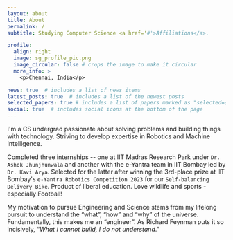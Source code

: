 ```yaml
---
layout: about
title: About
permalink: /
subtitle: Studying Computer Science <a href='#'>Affiliations</a>.

profile:
  align: right
  image: sg_profile_pic.png
  image_circular: false # crops the image to make it circular
  more_info: >
    <p>Chennai, India</p>

news: true  # includes a list of news items
latest_posts: true  # includes a list of the newest posts
selected_papers: true # includes a list of papers marked as "selected={true}"
social: true  # includes social icons at the bottom of the page
---
```


I'm a CS undergrad passionate about solving problems and building things with technology. Striving to develop expertise in Robotics and Machine Intelligence. 

Completed three internships -- one at IIT Madras Research Park under `Dr. Ashok Jhunjhunwala` and another with the e-Yantra team in IIT Bombay led by `Dr. Kavi Arya`. Selected for the latter after winning the 3rd-place prize at IIT Bombay's `e-Yantra Robotics Competition 2023` for our `Self-balancing Delivery Bike`. Product of liberal education. Love wildlife and sports - especially Football!

My motivation to pursue Engineering and Science stems from my lifelong pursuit to understand the “what”, “how” and “why” of the universe. Fundamentally, this makes me an “engineer”. As Richard Feynman puts it so incisively, “*What I cannot build, I do not understand*.”

<!--- Write your biography here. Tell the world about yourself. Link to your favorite [subreddit](http://reddit.com). You can put a picture in, too. The code is already in, just name your picture `prof_pic.jpg` and put it in the `img/` folder.

Put your address / P.O. box / other info right below your picture. You can also disable any of these elements by editing `profile` property of the YAML header of your `_pages/about.md`. Edit `_bibliography/papers.bib` and Jekyll will render your [publications page](/al-folio/publications/) automatically.

Link to your social media connections, too. This theme is set up to use [Font Awesome icons](https://fontawesome.com/) and [Academicons](https://jpswalsh.github.io/academicons/), like the ones below. Add your Facebook, Twitter, LinkedIn, Google Scholar, or just disable all of them.
-->
